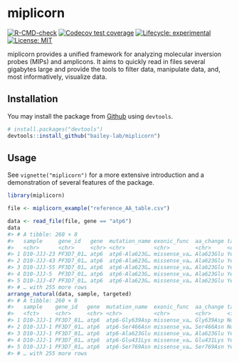 
<!-- README.md is generated from README.Rmd. Please edit that file -->

# miplicorn

<!-- badges: start -->

[![R-CMD-check](https://github.com/bailey-lab/miplicorn/workflows/R-CMD-check/badge.svg)](https://github.com/bailey-lab/miplicorn/actions)
[![Codecov test
coverage](https://codecov.io/gh/bailey-lab/miplicorn/branch/master/graph/badge.svg)](https://codecov.io/gh/bailey-lab/miplicorn?branch=master)
[![Lifecycle:
experimental](https://img.shields.io/badge/lifecycle-experimental-orange.svg)](https://lifecycle.r-lib.org/articles/stages.html#experimental)
[![License:
MIT](https://img.shields.io/badge/License-MIT-yellow.svg)](https://opensource.org/licenses/MIT)
<!-- badges: end -->

miplicorn provides a unified framework for analyzing molecular inversion
probes (MIPs) and amplicons. It aims to quickly read in files several
gigabytes large and provide the tools to filter data, manipulate data,
and, most informatively, visualize data.

## Installation

You may install the package from
[Github](https://github.com/bailey-lab/miplicorn) using `devtools`.

``` r
# install.packages("devtools")
devtools::install_github("bailey-lab/miplicorn")
```

## Usage

See `vignette("miplicorn")` for a more extensive introduction and a
demonstration of several features of the package.

``` r
library(miplicorn)

file <- miplicorn_example("reference_AA_table.csv")

data <- read_file(file, gene == "atp6")
data  
#> # A tibble: 260 × 8
#>   sample     gene_id   gene  mutation_name exonic_func  aa_change targeted value
#>   <chr>      <chr>     <chr> <chr>         <chr>        <chr>     <chr>    <chr>
#> 1 D10-JJJ-23 PF3D7_01… atp6  atp6-Ala623G… missense_va… Ala623Glu Yes      608.0
#> 2 D10-JJJ-43 PF3D7_01… atp6  atp6-Ala623G… missense_va… Ala623Glu Yes      20.0 
#> 3 D10-JJJ-55 PF3D7_01… atp6  atp6-Ala623G… missense_va… Ala623Glu Yes      158.0
#> 4 D10-JJJ-5  PF3D7_01… atp6  atp6-Ala623G… missense_va… Ala623Glu Yes      2.0  
#> 5 D10-JJJ-47 PF3D7_01… atp6  atp6-Ala623G… missense_va… Ala623Glu Yes      1.0  
#> # … with 255 more rows
arrange_natural(data, sample, targeted)
#> # A tibble: 260 × 8
#>   sample    gene_id   gene  mutation_name  exonic_func  aa_change targeted value
#>   <fct>     <chr>     <chr> <chr>          <chr>        <chr>     <fct>    <chr>
#> 1 D10-JJJ-1 PF3D7_01… atp6  atp6-Gly639Asp missense_va… Gly639Asp No       10.0 
#> 2 D10-JJJ-1 PF3D7_01… atp6  atp6-Ser466Asn missense_va… Ser466Asn No       2.0  
#> 3 D10-JJJ-1 PF3D7_01… atp6  atp6-Ala623Glu missense_va… Ala623Glu Yes      10.0 
#> 4 D10-JJJ-1 PF3D7_01… atp6  atp6-Glu431Lys missense_va… Glu431Lys Yes      5.0  
#> 5 D10-JJJ-1 PF3D7_01… atp6  atp6-Ser769Asn missense_va… Ser769Asn Yes      1.0  
#> # … with 255 more rows
```
